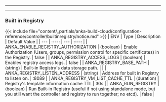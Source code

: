 
---
---
### Built in Registry
{{< include file="content/_partials/anka-build-cloud/configuration-reference/controller/builtinregistry/notice.md" >}}
| ENV | Type | Description | Default Value |
| --- | :---: | --- | :---: |
| ANKA_ENABLE_REGISTRY_AUTHORIZATION | (boolean) | Enable Authorization (Users, groups, permission control for specific certificates) in the Registry. | false |
| ANKA_REGISTRY_ACCESS_LOGS | (boolean) | Enables registry access logs. | false |
| ANKA_REGISTRY_BASE_PATH | (string) | Built-in Registry's data storage path. |  |
| ANKA_REGISTRY_LISTEN_ADDRESS | (string) | Address for built in Registry to listen on. | :8089 |
| ANKA_REGISTRY_VM_LIST_CACHE_TTL | (duration) | Registry's template information cache TTL | 30s |
| ANKA_RUN_REGISTRY | (boolean) | Run Built-in Registry (useful if not using standalone mode, but you still want the controller and registry to run together; no etcd). | false |
